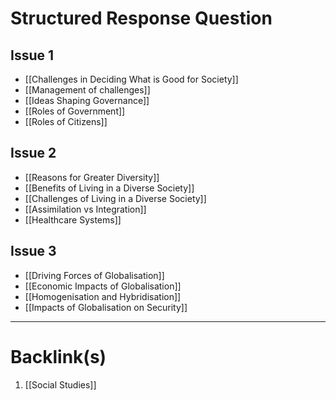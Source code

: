 # Structured Response Question
## Issue 1
- [[Challenges in Deciding What is Good for Society]]
- [[Management of challenges]]
- [[Ideas Shaping Governance]]
- [[Roles of Government]]
- [[Roles of Citizens]]

## Issue 2
- [[Reasons for Greater Diversity]]
- [[Benefits of Living in a Diverse Society]]
- [[Challenges of Living in a Diverse Society]]
- [[Assimilation vs Integration]]
- [[Healthcare Systems]]

## Issue 3
- [[Driving Forces of Globalisation]]
- [[Economic Impacts of Globalisation]]
- [[Homogenisation and Hybridisation]]
- [[Impacts of Globalisation on Security]]

---
# Backlink(s)
1. [[Social Studies]]